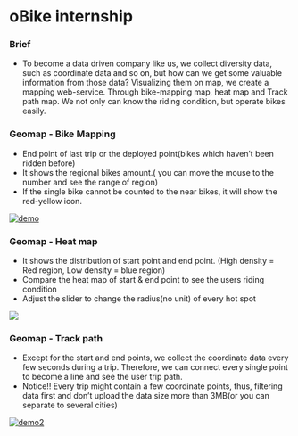 # oBike internship
### Brief
   + To become a data driven company like us, we collect diversity data, such as coordinate data and so on, but how can we get some valuable information from those data?
      Visualizing them on map, we create a mapping web-service. Through bike-mapping map, heat map and Track path map. We not only can know the riding condition, but operate bikes easily.
      
### Geomap - Bike Mapping
   + End point of last trip or the deployed point(bikes which haven’t been ridden before)
   + It shows the regional bikes amount.( you can move the mouse to the number and see the range of region) 
   + If the single bike cannot be counted to the near bikes, it will show the red-yellow icon.
   
<a href="https://thumbs.gfycat.com/PositiveWateryIndigowingedparrot-size_restricted.gif"><img src="https://thumbs.gfycat.com/PositiveWateryIndigowingedparrot-size_restricted.gif" title="demo"></a>

### Geomap - Heat map
   + It shows the distribution of start point and end point. (High density = Red region, Low density = blue region)
   + Compare the heat map of start & end point to see the users riding condition
   + Adjust the slider to change the radius(no unit) of every hot spot
   
<a href="https://thumbs.gfycat.com/KindlyDeepItaliangreyhound-size_restricted.gif"><img src="https://thumbs.gfycat.com/KindlyDeepItaliangreyhound-size_restricted.gif"></a>

### Geomap - Track path
   + Except for the start and end points, we collect the coordinate data every few seconds during a trip. Therefore, we can connect every single point to become a line and see the user trip path.
   + Notice!! Every trip might contain a few coordinate points, thus, filtering data first and don’t upload the data size more than 3MB(or you can separate to several cities)

<a href="https://thumbs.gfycat.com/BitesizedSmugFlickertailsquirrel-size_restricted.gif"><img src="https://thumbs.gfycat.com/BitesizedSmugFlickertailsquirrel-size_restricted.gif" title="demo2"></a>
   

      
      
